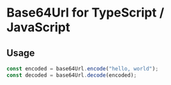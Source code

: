 # Base64Url for TypeScript / JavaScript

## Usage

```js
const encoded = base64Url.encode("hello, world");
const decoded = base64Url.decode(encoded);
```
